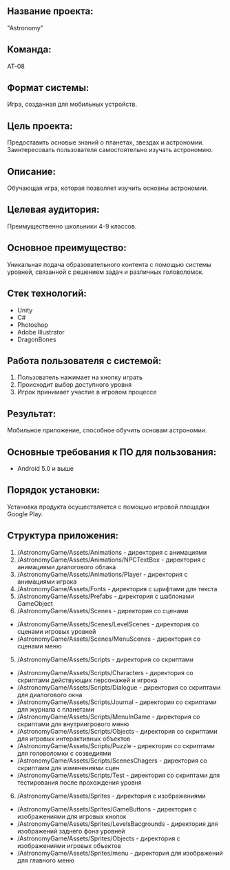 ## Название проекта: 
"Astronomy"

## Команда: 
АТ-08

## Формат системы: 
Игра, созданная для мобильных устройств.

## Цель проекта:
Предоставить основые знаний о планетах, звездах и астрономии. Заинтересовать пользователя самостоятельно изучать астрономию.

## Описание:
Обучающая игра, которая позволяет изучить основны астрономии. 

## Целевая аудитория:
Преимущественно школьники 4-9 классов.

## Основное преимущество:
Уникальная подача образовательного контента с помощью системы уровней, связанной с решением задач и различных головоломок.

## Стек технологий: 
+ Unity
+ C#
+ Photoshop
+ Adobe Illustrator
+ DragonBones

## Работа пользователя с системой:
1. Пользователь нажимает на кнопку играть
2. Происходит выбор доступного уровня
3. Игрок принимает участие в игровом процессе

## Результат: 
Мобильное приложение, способное обучить основам астрономии.

## Основные требования к ПО для пользования:
- Android 5.0 и выше

## Порядок установки:
Установка продукта осуществляется с помощью игровой площадки Google Play.

## Структура приложения:
1. /AstronomyGame/Assets/Animations - директория с анимациями
 1. /AstronomyGame/Assets/Animations/NPCTextBox - директория с анимациями диалогового облака
 2. /AstronomyGame/Assets/Animations/Player - директория с анимациями игрока
 3. /AstronomyGame/Assets/Fonts - директория с шрифтами для текста
3. /AstronomyGame/Assets/Prefabs - директория с шаблонами GameObject
4. /AstronomyGame/Assets/Scenes - директория со сценами
- /AstronomyGame/Assets/Scenes/LevelScenes - директория со сценами игровых уровней
- /AstronomyGame/Assets/Scenes/MenuScenes - директория со сценами меню
5. /AstronomyGame/Assets/Scripts - директория со скриптами
- /AstronomyGame/Assets/Scripts/Characters - директория со скриптами действующих персонажей и игрока
- /AstronomyGame/Assets/Scripts/Dialogue - директория со скриптами для диалогового окна
- /AstronomyGame/Assets/Scripts/Journal - директория со скриптами для журнала с планетами
- /AstronomyGame/Assets/Scripts/MenuInGame - директория со скриптами для внутриигрового меню
- /AstronomyGame/Assets/Scripts/Objects - директория со скриптами для игровых интерактивных объектов
- /AstronomyGame/Assets/Scripts/Puzzle - директория со скриптами для головоломки с созведиями
- /AstronomyGame/Assets/Scripts/ScenesChagers - директория со скриптаим для изменениями сцен
- /AstronomyGame/Assets/Scripts/Test - директория со скриптами для тестирования после прохождения уровня
6. /AstronomyGame/Assets/Sprites - директория с изображениями
- /AstronomyGame/Assets/Sprites/GameButtons - директория с изображениями для игровых кнопок
- /AstronomyGame/Assets/Sprites/LevelsBacgrounds - директория для изображений заднего фона уровней
- /AstronomyGame/Assets/Sprites/Objects - директория с изображениями игровых объектов
- /AstronomyGame/Assets/Sprites/menu - директория для изображений для главного меню
